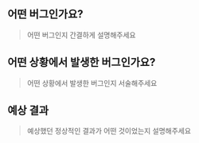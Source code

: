 ## 어떤 버그인가요?

> 어떤 버그인지 간결하게 설명해주세요

## 어떤 상황에서 발생한 버그인가요?

> 어떤 상황에서 발생한 버그인지 서술해주세요

## 예상 결과

> 예상했던 정상적인 결과가 어떤 것이었는지 설명해주세요
